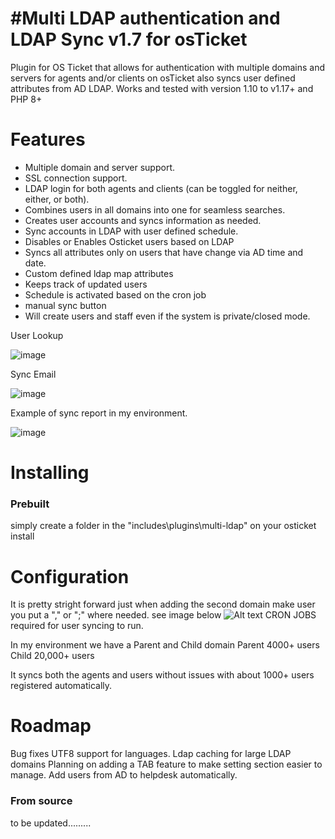 #Multi LDAP authentication and LDAP Sync v1.7 for osTicket 
=====================================
Plugin for OS Ticket that allows for authentication with multiple domains and servers for agents and/or clients on osTicket also syncs user defined attributes from AD LDAP. 
Works and tested with version 1.10 to v1.17+ and PHP 8+

Features
========
 - Multiple domain and server support.
 - SSL connection support.
 - LDAP login for both agents and clients (can be toggled for neither, either, or both).
 - Combines users in all domains into one for seamless searches.
 - Creates user accounts and syncs information as needed.
 - Sync accounts in LDAP with user defined schedule.
 - Disables or Enables Osticket users based on LDAP
 - Syncs all attributes only on users that have change via AD time and date.
 - Custom defined ldap map attributes 
 - Keeps track of updated users
 - Schedule is activated based on the cron job
 - manual sync button
 - Will create users and staff even if the system is private/closed mode.
 
 User Lookup
 
 ![image](https://user-images.githubusercontent.com/2892474/173096208-20841dbe-53d0-4cd8-b29e-28067572dac1.png)

Sync Email

![image](https://user-images.githubusercontent.com/2892474/165946917-db6031dc-36ba-4470-8b54-b02154b50bfd.png)

Example of sync report in my environment.

![image](https://user-images.githubusercontent.com/2892474/173095409-b31fb9a6-bf32-4a0a-b40a-b01f284ea19f.png)


Installing
==========

### Prebuilt

simply create a folder in the "includes\plugins\multi-ldap" on your osticket install

Configuration 
=============
It is pretty stright forward just when adding the second domain make user you put a "," or ";" where needed.
see image below
![Alt text](http://osticket.com/forum/uploads/FileUpload/25/721454d41a5d02335570dc6db6eb59.png "Config Page")
CRON JOBS required for user syncing to run.

In my environment we have a Parent and Child domain
Parent 4000+ users
Child 20,000+ users

It syncs both the agents and users without issues with about 1000+ users registered automatically.

Roadmap
==========
Bug fixes
UTF8 support for languages.
Ldap caching for large LDAP domains
Planning on adding a TAB feature to make setting section easier to manage.
Add users from AD to helpdesk automatically.

### From source

to be updated.........
